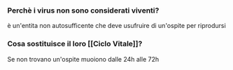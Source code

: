 ### Perchè i virus non sono considerati viventi?
è un'entita non autosufficente che deve usufruire di un'ospite per riprodursi

### Cosa sostituisce il loro [[Ciclo Vitale]]?
Se non trovano un'ospite muoiono dalle 24h alle 72h